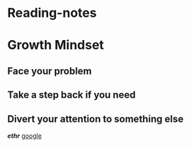 # Reading-notes
# Growth Mindset
## Face your problem
## Take a step back if you need
## Divert your attention to something else
***ethr***
[google](https://www.google.jo/)
